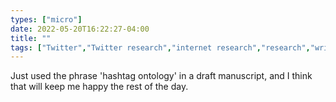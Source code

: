 ```yaml
---
types: ["micro"]
date: 2022-05-20T16:22:27-04:00
title: ""
tags: ["Twitter","Twitter research","internet research","research","writing"]
---
```

Just used the phrase 'hashtag ontology' in a draft manuscript, and I think that will keep me happy the rest of the day.

